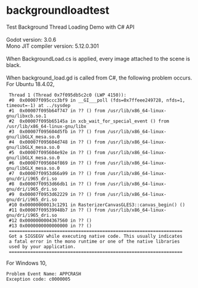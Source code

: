 # backgroundloadtest
Test Background Thread Loading Demo with C# API<br />
<br />
Godot version: 3.0.6<br />
Mono JIT compiler version: 5.12.0.301<br />
<br />
When BackgroundLoad.cs is applied, every image attached to the scene is black.<br />
<br />
When background_load.gd is called from C#, the following problem occurs.<br />
For Ubuntu 18.4.02,
```
 Thread 1 (Thread 0x7f095db5c2c0 (LWP 4150)):
 #0  0x00007f095ccc3bf9 in __GI___poll (fds=0x7ffeee249728, nfds=1, timeout=-1) at ../sysdep
 #1  0x00007f095b64f747 in ?? () from /usr/lib/x86_64-linux-gnu/libxcb.so.1
 #2  0x00007f095b65145a in xcb_wait_for_special_event () from /usr/lib/x86_64-linux-gnu/libx
 #3  0x00007f095604d5fb in ?? () from /usr/lib/x86_64-linux-gnu/libGLX_mesa.so.0
 #4  0x00007f095604d748 in ?? () from /usr/lib/x86_64-linux-gnu/libGLX_mesa.so.0
 #5  0x00007f095604e92e in ?? () from /usr/lib/x86_64-linux-gnu/libGLX_mesa.so.0
 #6  0x00007f095604f869 in ?? () from /usr/lib/x86_64-linux-gnu/libGLX_mesa.so.0
 #7  0x00007f0953d66a99 in ?? () from /usr/lib/x86_64-linux-gnu/dri/i965_dri.so
 #8  0x00007f0953d66db1 in ?? () from /usr/lib/x86_64-linux-gnu/dri/i965_dri.so
 #9  0x00007f0953d62229 in ?? () from /usr/lib/x86_64-linux-gnu/dri/i965_dri.so
 #10 0x00000000013c1291 in RasterizerCanvasGLES3::canvas_begin() ()
 #11 0x00007f09539948b7 in ?? () from /usr/lib/x86_64-linux-gnu/dri/i965_dri.so
 #12 0x0000000004367560 in ?? ()
 #13 0x0000000000000000 in ?? ()
 =================================================================
 Got a SIGSEGV while executing native code. This usually indicates
 a fatal error in the mono runtime or one of the native libraries
 used by your application.
 =================================================================
```

For Windows 10, <br />
```
Problem Event Name: APPCRASH
Exception code: c0000005
```
